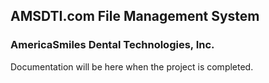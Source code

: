 ## AMSDTI.com File Management System
### AmericaSmiles Dental Technologies, Inc.

Documentation will be here when the project is completed.